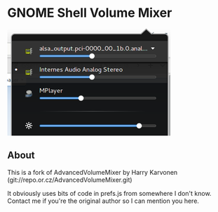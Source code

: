 GNOME Shell Volume Mixer
========================

![Screenshot of Volume Mixer](/screenshot.png?raw=true "Volume Mixer replacing the master volume slider")


About
-----

This is a fork of AdvancedVolumeMixer by Harry Karvonen
(git://repo.or.cz/AdvancedVolumeMixer.git)

It obviously uses bits of code in prefs.js from somewhere I don't know. Contact
me if you're the original author so I can mention you here.
